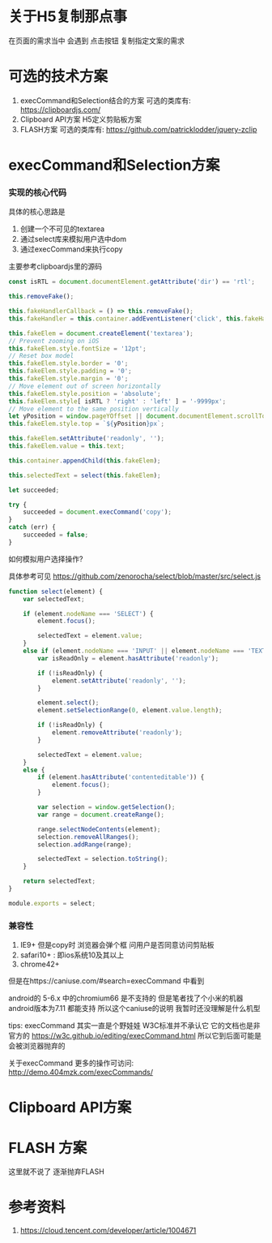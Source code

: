 # 关于H5复制那点事

在页面的需求当中 会遇到 点击按钮 复制指定文案的需求

# 可选的技术方案 

1. execCommand和Selection结合的方案 可选的类库有: https://clipboardjs.com/
2. Clipboard API方案 H5定义剪贴板方案 
3. FLASH方案 可选的类库有: https://github.com/patricklodder/jquery-zclip

# execCommand和Selection方案

### 实现的核心代码

具体的核心思路是

1. 创建一个不可见的textarea
2. 通过select库来模拟用户选中dom 
3. 通过execCommand来执行copy

主要参考clipboardjs里的源码

```javascript
const isRTL = document.documentElement.getAttribute('dir') == 'rtl';

this.removeFake();

this.fakeHandlerCallback = () => this.removeFake();
this.fakeHandler = this.container.addEventListener('click', this.fakeHandlerCallback) || true;

this.fakeElem = document.createElement('textarea');
// Prevent zooming on iOS
this.fakeElem.style.fontSize = '12pt';
// Reset box model
this.fakeElem.style.border = '0';
this.fakeElem.style.padding = '0';
this.fakeElem.style.margin = '0';
// Move element out of screen horizontally
this.fakeElem.style.position = 'absolute';
this.fakeElem.style[ isRTL ? 'right' : 'left' ] = '-9999px';
// Move element to the same position vertically
let yPosition = window.pageYOffset || document.documentElement.scrollTop;
this.fakeElem.style.top = `${yPosition}px`;

this.fakeElem.setAttribute('readonly', '');
this.fakeElem.value = this.text;

this.container.appendChild(this.fakeElem);

this.selectedText = select(this.fakeElem);

let succeeded;

try {
    succeeded = document.execCommand('copy');
}
catch (err) {
    succeeded = false;
}
```

如何模拟用户选择操作? 

具体参考可见 https://github.com/zenorocha/select/blob/master/src/select.js


```javascript
function select(element) {
    var selectedText;

    if (element.nodeName === 'SELECT') {
        element.focus();

        selectedText = element.value;
    }
    else if (element.nodeName === 'INPUT' || element.nodeName === 'TEXTAREA') {
        var isReadOnly = element.hasAttribute('readonly');

        if (!isReadOnly) {
            element.setAttribute('readonly', '');
        }

        element.select();
        element.setSelectionRange(0, element.value.length);

        if (!isReadOnly) {
            element.removeAttribute('readonly');
        }

        selectedText = element.value;
    }
    else {
        if (element.hasAttribute('contenteditable')) {
            element.focus();
        }

        var selection = window.getSelection();
        var range = document.createRange();

        range.selectNodeContents(element);
        selection.removeAllRanges();
        selection.addRange(range);

        selectedText = selection.toString();
    }

    return selectedText;
}

module.exports = select;
```

### 兼容性

1. IE9+ 但是copy时 浏览器会弹个框 问用户是否同意访问剪贴板
2. safari10+ : 即ios系统10及其以上
3. chrome42+

但是在https://caniuse.com/#search=execCommand 中看到

android的 5-6.x 中的chromium66 是不支持的 但是笔者找了个小米的机器 android版本为7.11 都能支持 所以这个caniuse的说明 我暂时还没理解是什么机型

tips: execCommand 其实一直是个野娃娃 W3C标准并不承认它 它的文档也是非官方的 https://w3c.github.io/editing/execCommand.html 所以它到后面可能是会被浏览器抛弃的

关于execCommand 更多的操作可访问: http://demo.404mzk.com/execCommands/

# Clipboard API方案



# FLASH 方案

这里就不说了 逐渐抛弃FLASH

# 参考资料

1. https://cloud.tencent.com/developer/article/1004671